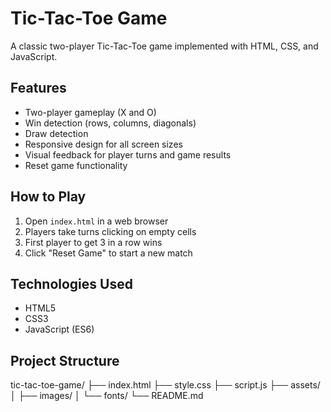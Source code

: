 
# Tic-Tac-Toe Game

A classic two-player Tic-Tac-Toe game implemented with HTML, CSS, and JavaScript.

## Features

- Two-player gameplay (X and O)
- Win detection (rows, columns, diagonals)
- Draw detection
- Responsive design for all screen sizes
- Visual feedback for player turns and game results
- Reset game functionality

## How to Play

1. Open `index.html` in a web browser
2. Players take turns clicking on empty cells
3. First player to get 3 in a row wins
4. Click "Reset Game" to start a new match

## Technologies Used

- HTML5
- CSS3
- JavaScript (ES6)

## Project Structure
tic-tac-toe-game/
├── index.html
├── style.css
├── script.js
├── assets/
│ ├── images/
│ └── fonts/
└── README.md

